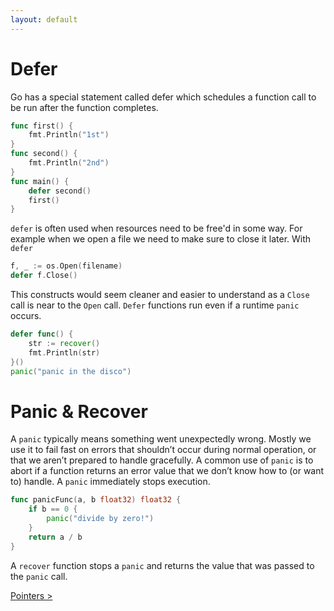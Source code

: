 ```yaml
---
layout: default
---
```


# Defer

Go has a special statement called defer which schedules a function call to be run after the function completes.

```go
func first() {
    fmt.Println("1st")
}
func second() {
    fmt.Println("2nd")
}
func main() {
    defer second()
    first()
}
```

`defer` is often used when resources need to be free'd in some way. For example when we open a file we need to make sure to close it later. With `defer`

```go
f, _ := os.Open(filename)
defer f.Close()
```

This constructs would seem cleaner and easier to understand as a `Close` call is near to the `Open` call.
`Defer` functions run even if a runtime `panic` occurs.

```go
defer func() {
    str := recover()
    fmt.Println(str)
}()
panic("panic in the disco")
```

# Panic & Recover
A `panic` typically means something went unexpectedly wrong. Mostly we use it to fail fast on errors that shouldn’t occur during normal operation, or that we aren’t prepared to handle gracefully.
A common use of `panic` is to abort if a function returns an error value that we don’t know how to (or want to) handle. 
A `panic` immediately stops execution.

```go
func panicFunc(a, b float32) float32 {
	if b == 0 {
		panic("divide by zero!")
	}
	return a / b
}
```

A `recover` function stops a `panic` and returns the value that was passed to the `panic` call.

[Pointers >](./pointers.html)